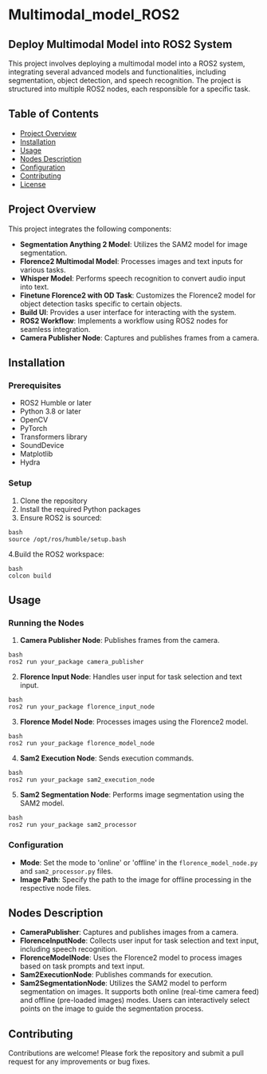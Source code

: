 # Multimodal_model_ROS2

## Deploy Multimodal Model into ROS2 System

This project involves deploying a multimodal model into a ROS2 system, integrating several advanced models and functionalities, including segmentation, object detection, and speech recognition. The project is structured into multiple ROS2 nodes, each responsible for a specific task.

## Table of Contents

- [Project Overview](#project-overview)
- [Installation](#installation)
- [Usage](#usage)
- [Nodes Description](#nodes-description)
- [Configuration](#configuration)
- [Contributing](#contributing)
- [License](#license)

## Project Overview

This project integrates the following components:

- **Segmentation Anything 2 Model**: Utilizes the SAM2 model for image segmentation.
- **Florence2 Multimodal Model**: Processes images and text inputs for various tasks.
- **Whisper Model**: Performs speech recognition to convert audio input into text.
- **Finetune Florence2 with OD Task**: Customizes the Florence2 model for object detection tasks specific to certain objects.
- **Build UI**: Provides a user interface for interacting with the system.
- **ROS2 Workflow**: Implements a workflow using ROS2 nodes for seamless integration.
- **Camera Publisher Node**: Captures and publishes frames from a camera.

## Installation

### Prerequisites

- ROS2 Humble or later
- Python 3.8 or later
- OpenCV
- PyTorch
- Transformers library
- SoundDevice
- Matplotlib
- Hydra

### Setup

1. Clone the repository
2. Install the required Python packages
3. Ensure ROS2 is sourced:
```
bash
source /opt/ros/humble/setup.bash
```
4.Build the ROS2 workspace:
```
bash
colcon build
```

## Usage

### Running the Nodes

1. **Camera Publisher Node**: Publishes frames from the camera.
```
bash
ros2 run your_package camera_publisher
```

2. **Florence Input Node**: Handles user input for task selection and text input.
```
bash
ros2 run your_package florence_input_node
```

3. **Florence Model Node**: Processes images using the Florence2 model.
```
bash
ros2 run your_package florence_model_node
```

4. **Sam2 Execution Node**: Sends execution commands.
```
bash
ros2 run your_package sam2_execution_node
```

5. **Sam2 Segmentation Node**: Performs image segmentation using the SAM2 model.
```
bash
ros2 run your_package sam2_processor
```

### Configuration

- **Mode**: Set the mode to 'online' or 'offline' in the `florence_model_node.py` and `sam2_processor.py` files.
- **Image Path**: Specify the path to the image for offline processing in the respective node files.

## Nodes Description

- **CameraPublisher**: Captures and publishes images from a camera.
- **FlorenceInputNode**: Collects user input for task selection and text input, including speech recognition.
- **FlorenceModelNode**: Uses the Florence2 model to process images based on task prompts and text input.
- **Sam2ExecutionNode**: Publishes commands for execution.
- **Sam2SegmentationNode**: Utilizes the SAM2 model to perform segmentation on images. It supports both online (real-time camera feed) and offline (pre-loaded images) modes. Users can interactively select points on the image to guide the segmentation process.

## Contributing

Contributions are welcome! Please fork the repository and submit a pull request for any improvements or bug fixes.
